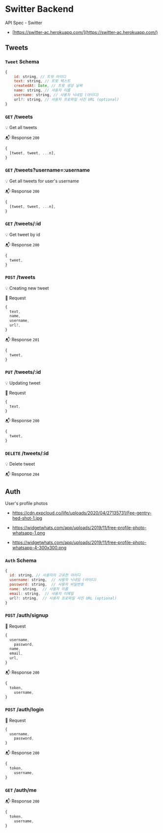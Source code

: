 # Switter Backend

API Spec - Switter

- [https://switter-ac.herokuapp.com/](https://switter-ac.herokuapp.com/)

## Tweets

### `Tweet` Schema

```js
{
    id: string, // 트윗 아이디
    text: string, // 트윗 텍스트
    createdAt: Date, // 트윗 생성 날짜
    name: string, // 사용자 이름
    username: string, // 사용자 닉네임 (아이디)
    url?: string, // 사용자 프로파일 사진 URL (optional)
}
```

### `GET` /tweets

💡 Get all tweets

📬 Response `200`

```js
{
  [tweet, tweet, ...n],
}
```

### `GET` /tweets?username=:username

💡 Get all tweets for user's username

📬 Response `200`

```js
{
  [tweet, tweet, ...n],
}
```

### `GET` /tweets/:id

💡 Get tweet by id

📬 Response `200`

```js
{
  tweet,
}
```

### `POST` /tweets

💡 Creating new tweet

📮 Request

```js
{
  text,
  name,
  username,
  url?,
}
```

📬 Response `201`

```js
{
  tweet,
}
```

### `PUT` /tweets/:id

💡 Updating tweet

📮 Request

```js
{
  text,
}
```

📬 Response `200`

```js
{
  tweet,
}
```

### `DELETE` /tweets/:id

💡 Delete tweet

📬 Response `204`

## Auth

User's profile photos

- https://cdn.expcloud.co/life/uploads/2020/04/27135731/Fee-gentry-hed-shot-1.jpg

- https://widgetwhats.com/app/uploads/2019/11/free-profile-photo-whatsapp-1.png

- https://widgetwhats.com/app/uploads/2019/11/free-profile-photo-whatsapp-4-300x300.png

### `Auth` Schema

```js
{
  id: string, // 사용자의 고유한 아이디
  username: string,  // 사용자 닉네임 (아이디)
  password: string,  // 사용자 비밀번호
  name: string,  // 사용자 이름
  email: string,  // 사용자 이메일
  url?: string,  // 사용자 프로파일 사진 URL (optional)
}
```

### `POST` /auth/signup

📮 Request

```js
{
  username,
	password,
  name,
  email,
  url,
}
```

📬 Response `200`

```js
{
  token,
	username,
}
```

### `POST` /auth/login

📮 Request

```js
{
  username,
	password,
}
```

📬 Response `200`

```js
{
  token,
	username,
}
```

### `GET` /auth/me

📬 Response `200`

```js
{
  token,
	username,
}
```
